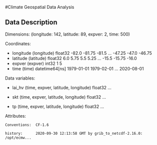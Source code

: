 #Climate Geospatial Data Analysis
## Data Description

Dimensions:    (longitude: 142, latitude: 89, expver: 2, time: 500)

Coordinates:
  * longitude  (longitude) float32  -82.0 -81.75 -81.5 ... -47.25 -47.0 -46.75
  * latitude   (latitude) float32  6.0 5.75 5.5 5.25 ... -15.5 -15.75 -16.0
  * expver     (expver) int32  1 5
  * time       (time) datetime64[ns] 1979-01-01 1979-02-01 ... 2020-08-01

Data variables:

  * lai_hv     (time, expver, latitude, longitude) float32 ...
    
  * skt        (time, expver, latitude, longitude) float32 ...
    
  * tp         (time, expver, latitude, longitude) float32 ...

Attributes:
    
    Conventions:  CF-1.6
    
    history:      2020-09-30 12:13:58 GMT by grib_to_netcdf-2.16.0: /opt/ecmw...